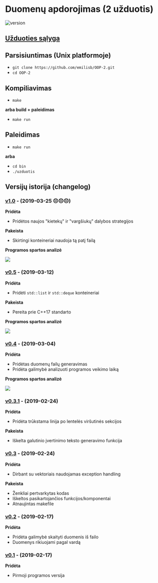#  Duomenų apdorojimas (2 užduotis)

![version][version-badge]

## [Užduoties sąlyga](https://github.com/objprog/paskaitos2019/wiki/2-oji-užduotis)

## Parsisiuntimas (Unix platformoje)

- `git clone https://github.com/emilisb/OOP-2.git`
- `cd OOP-2`

## Kompiliavimas

- `make`

**arba build + paleidimas**

- `make run`

## Paleidimas

- `make run`

**arba**

- `cd bin`
- `./uzduotis`

## Versijų istorija (changelog)

### [v1.0](https://github.com/emilisb/OOP-2/releases/tag/v1.0) - (2019-03-25 😔😔😔)

**Pridėta**

- Pridėtos naujos "kietekų" ir "vargšiukų" dalybos strategijos

**Pakeista**

- Skirtingi konteineriai naudoja tą patį failą

**Programos spartos analizė**

![](https://i.imgur.com/ly3j3bP.png)

### [v0.5](https://github.com/emilisb/OOP-2/releases/tag/v0.5) - (2019-03-12)

**Pridėta**

- Pridėti `std::list` ir `std::deque` konteineriai

**Pakeista**

- Pereita prie C++17 standarto

**Programos spartos analizė**

![](https://i.imgur.com/ly3j3bP.png)


### [v0.4](https://github.com/emilisb/OOP-2/releases/tag/v0.4) - (2019-03-04)

**Pridėta**

- Pridėtas duomenų failų generavimas
- Pridėta galimybė analizuoti programos veikimo laiką

**Programos spartos analizė**

![](https://i.imgur.com/RoGyppG.png)

### [v0.3.1](https://github.com/emilisb/OOP-2/releases/tag/v0.3.1) - (2019-02-24)

**Pridėta**

- Pridėta trūkstama linija po lentelės viršutinės sekcijos

**Pakeista**

- Iškelta galutinio įvertinimo teksto generavimo funkcija

### [v0.3](https://github.com/emilisb/OOP-2/releases/tag/v0.3) - (2019-02-24)

**Pridėta**

- Dirbant su vektoriais naudojamas exception handling

**Pakeista**

- Ženkliai pertvarkytas kodas
- Iškeltos pasikartojančios funkcijos/komponentai
- Atnaujintas makefile

### [v0.2](https://github.com/emilisb/OOP-2/releases/tag/v0.2) - (2019-02-17)

**Pridėta**

- Pridėta galimybė skaityti duomenis iš failo
- Duomenys rikiuojami pagal vardą

### [v0.1](https://github.com/emilisb/OOP-2/releases/tag/v0.1) - (2019-02-17)

**Pridėta**

- Pirmoji programos versija

[version-badge]: https://img.shields.io/badge/version-1.0-green.svg
